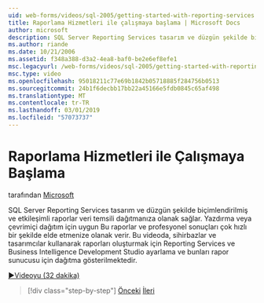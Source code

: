 ```yaml
---
uid: web-forms/videos/sql-2005/getting-started-with-reporting-services
title: Raporlama Hizmetleri ile çalışmaya başlama | Microsoft Docs
author: microsoft
description: SQL Server Reporting Services tasarım ve düzgün şekilde biçimlendirilmiş ve etkileşimli raporlar veri temsili dağıtmanıza olanak sağlar. Yazdırma için uygundur veya yalnız...
ms.author: riande
ms.date: 10/21/2006
ms.assetid: f348a388-d3a2-4ea8-baf0-be2e6ef8efe1
msc.legacyurl: /web-forms/videos/sql-2005/getting-started-with-reporting-services
msc.type: video
ms.openlocfilehash: 95018211c77e69b1842b05718885f284756b0513
ms.sourcegitcommit: 24b1f6decbb17bb22a45166e5fdb0845c65af498
ms.translationtype: MT
ms.contentlocale: tr-TR
ms.lasthandoff: 03/01/2019
ms.locfileid: "57073737"
---
```

<a name="getting-started-with-reporting-services"></a>Raporlama Hizmetleri ile Çalışmaya Başlama
====================
tarafından [Microsoft](https://github.com/microsoft)

SQL Server Reporting Services tasarım ve düzgün şekilde biçimlendirilmiş ve etkileşimli raporlar veri temsili dağıtmanıza olanak sağlar. Yazdırma veya çevrimiçi dağıtım için uygun Bu raporlar ve profesyonel sonuçları çok hızlı bir şekilde elde etmenize olanak verir. Bu videoda, sihirbazlar ve tasarımcılar kullanarak raporları oluşturmak için Reporting Services ve Business Intelligence Development Studio ayarlama ve bunları rapor sunucusu için dağıtma gösterilmektedir.

[&#9654;Videoyu (32 dakika)](https://channel9.msdn.com/Blogs/ASP-NET-Site-Videos/getting-started-with-reporting-services)

> [!div class="step-by-step"]
> [Önceki](using-sql-server-management-studio.md)
> [İleri](building-and-customizing-reports-in-business-intelligence-development-studio.md)
